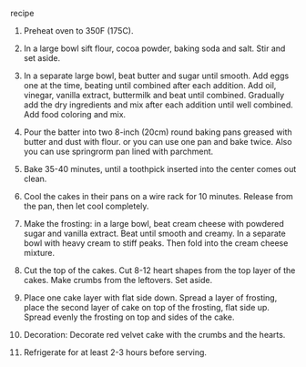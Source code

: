 recipe

 1. Preheat oven to 350F (175C).

2. In a large bowl sift flour, cocoa powder, baking soda and salt. Stir and set aside.

3. In a separate large bowl, beat butter and sugar until smooth. Add eggs one at the time, beating until combined after each addition. Add oil, vinegar, vanilla extract, buttermilk and beat until combined. Gradually add the dry ingredients and mix after each addition until well combined. Add food coloring and mix.

4. Pour the batter into two 8-inch (20cm) round baking pans greased with butter and dust with flour. or you can use one pan and bake twice. Also you can use springrorm pan lined with parchment.

5. Bake 35-40 minutes, until a toothpick inserted into the center comes out clean.

6. Cool the cakes in their pans on a wire rack for 10 minutes. Release from the pan, then let cool completely.

7. Make the frosting: in a large bowl, beat cream cheese with powdered sugar and vanilla extract. Beat until smooth and creamy. In a separate bowl with heavy cream to stiff peaks. Then fold into the cream cheese mixture.

8. Cut the top of the cakes. Cut 8-12 heart shapes from the top layer of the cakes. Make crumbs from the leftovers. Set aside.

9. Place one cake layer with flat side down. Spread a layer of frosting, place the second layer of cake on top of the frosting, flat side up. Spread evenly the frosting on top and sides of the cake.

10. Decoration: Decorate red velvet cake with the crumbs and the hearts.

11. Refrigerate for at least 2-3 hours before serving.
